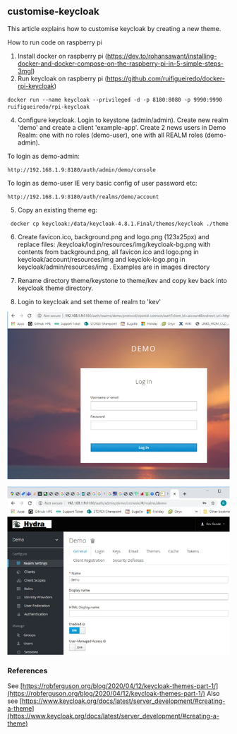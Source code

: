 ## customise-keycloak
This article explains how to customise keycloak by creating a new theme.

How to run code on raspberry pi
 1. Install docker on raspberry pi (https://dev.to/rohansawant/installing-docker-and-docker-compose-on-the-raspberry-pi-in-5-simple-steps-3mgl)
 2. Run keycloak on raspberry pi (https://github.com/ruifigueiredo/docker-rpi-keycloak)
 ```console
 docker run --name keycloak --privileged -d -p 8180:8080 -p 9990:9990 ruifigueiredo/rpi-keycloak
 ```
 4. Configure keycloak. Login to keystone (admin/admin). Create new realm 'demo' and create a client 'example-app'.  Create 2 news users in Demo Realm: one with no roles (demo-user), one with all REALM roles (demo-admin).

To login as demo-admin:
```console
http://192.168.1.9:8180/auth/admin/demo/console 
```

 To login as demo-user IE very basic config of user password etc:
```console
http://192.168.1.9:8180/auth/realms/demo/account 
```

 5. Copy an existing theme eg: 
 ```console
  docker cp keycloak:/data/keycloak-4.8.1.Final/themes/keycloak ./theme
 ```
 6. Create favicon.ico, background.png and logo.png (123x25px) and replace files: /keycloak/login/resources/img/keycloak-bg.png with contents from background.png, all favicon.ico and logo.png in keycloak/account/resources/img and keyclok-logo.png in keycloak/admin/resources/img . Examples are in images directory
 
 7. Rename directory theme/keystone to theme/kev and copy kev back into keycloak theme directory.
 
 8. Login to keycloak and set theme of realm to 'kev'
 
  
 ![screen1](https://github.com/KevinGoode/sundries/blob/master/customise-keycloak/images/screenshot1.jpg)
 
 
 ![screen2](https://github.com/KevinGoode/sundries/blob/master/customise-keycloak/images/screenshot2.jpg)
  
### References
See [https://robferguson.org/blog/2020/04/12/keycloak-themes-part-1/](https://robferguson.org/blog/2020/04/12/keycloak-themes-part-1/)
Also see 
[https://www.keycloak.org/docs/latest/server_development/#creating-a-theme](https://www.keycloak.org/docs/latest/server_development/#creating-a-theme)

